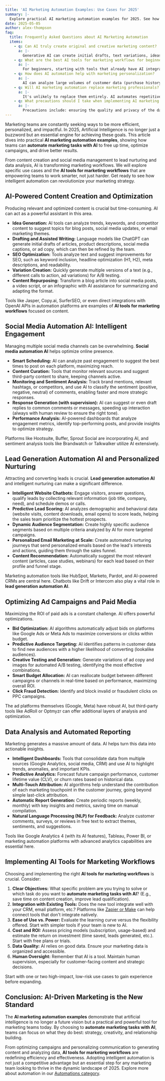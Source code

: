 ```yaml
---
title: 'AI Marketing Automation Examples: Use Cases for 2025'
summary: |-
  Explore practical AI marketing automation examples for 2025. See how to automate marketing tasks, from content creation to campaign optimization.
date: 2025-05-05
author: alex-thompson
faq:
  title: Frequently Asked Questions about AI Marketing Automation
  items:
    - q: Can AI truly create original and creative marketing content?
      a: |-
        Generative AI can create initial drafts, text variations, ideas, and even images, but it usually still requires human supervision and editing to ensure originality, brand voice, and final quality. It excels at overcoming creative blocks, generating volume, and optimizing, but the final strategic creativity often remains human.
    - q: What are the best AI tools for marketing workflows for beginners?
      a: |-
        For beginners, starting with tools that already have AI integrated is a good option (e.g., Mailchimp for email, HubSpot for CRM/Marketing, Canva for AI-powered design). No-code platforms like [Zapier](https://zapier.com) or [Make](https://make.com) are also great for connecting existing tools and adding AI functionalities (like ChatGPT calls) without programming.
    - q: How does AI automation help with marketing personalization?
      a: |-
        AI can analyze large volumes of customer data (purchase history, website behavior, demographics) to segment audiences much more granularly. This allows creating personalized messages, offers, and experiences at scale, increasing the relevance and effectiveness of campaigns.
    - q: Will AI marketing automation replace marketing professionals?
      a: |-
        It's unlikely to replace them entirely. AI automates repetitive and analytical tasks, freeing up marketing professionals to focus on strategy, creativity, complex data interpretation, and relationship building. The role of the marketer evolves to manage and collaborate with AI tools.
    - q: What precautions should I take when implementing AI marketing automation?
      a: |-
        Precautions include: ensuring the quality and privacy of the data used, avoiding the creation of impersonal or overly automated experiences, monitoring automation performance and making adjustments, maintaining human oversight (especially for content and direct customer interactions), and being aware of potential biases in AI algorithms.
---
```

Marketing teams are constantly seeking ways to be more efficient, personalized, and impactful. In 2025, Artificial Intelligence is no longer just a buzzword but an essential engine for achieving these goals. This article dives into practical **AI marketing automation examples**, showing how teams can **automate marketing tasks with AI** to free up time, optimize campaigns, and drive better results.

From content creation and social media management to lead nurturing and data analysis, AI is transforming marketing workflows. We will explore specific use cases and the **AI tools for marketing workflows** that are empowering teams to work smarter, not just harder. Get ready to see how intelligent automation can revolutionize your marketing strategy.

## AI-Powered Content Creation and Optimization

Producing relevant and optimized content is crucial but time-consuming. AI can act as a powerful assistant in this area.

*   **Idea Generation:** AI tools can analyze trends, keywords, and competitor content to suggest topics for blog posts, social media updates, or email marketing themes.
*   **Drafting and Assisted Writing:** Language models like ChatGPT can generate initial drafts of articles, product descriptions, social media captions, or ad copy, which can then be refined by the team.
*   **SEO Optimization:** Tools analyze text and suggest improvements for SEO, such as keyword inclusion, headline optimization (H1, H2), meta descriptions, and readability.
*   **Variation Creation:** Quickly generate multiple versions of a text (e.g., different calls to action, ad variations) for A/B testing.
*   **Content Repurposing:** Transform a blog article into social media posts, a video script, or an infographic with AI assistance for summarizing and adapting the format.

Tools like Jasper, Copy.ai, SurferSEO, or even direct integrations with OpenAI APIs in automation platforms are examples of **AI tools for marketing workflows** focused on content.

## Social Media Automation AI: Intelligent Engagement

Managing multiple social media channels can be overwhelming. **Social media automation AI** helps optimize online presence.

*   **Smart Scheduling:** AI can analyze past engagement to suggest the best times to post on each platform, maximizing reach.
*   **Content Curation:** Tools that monitor relevant sources and suggest third-party content to share, keeping channels active.
*   **Monitoring and Sentiment Analysis:** Track brand mentions, relevant hashtags, or competitors, and use AI to classify the sentiment (positive, negative, neutral) of comments, enabling faster and more strategic responses.
*   **Response Generation (with supervision):** AI can suggest or even draft replies to common comments or messages, speeding up interaction (always with human review to ensure the right tone).
*   **Performance Analysis:** AI-powered dashboards that analyze engagement metrics, identify top-performing posts, and provide insights to optimize strategy.

Platforms like Hootsuite, Buffer, Sprout Social are incorporating AI, and sentiment analysis tools like Brandwatch or Talkwalker utilize AI extensively.

## Lead Generation Automation AI and Personalized Nurturing

Attracting and converting leads is crucial. **Lead generation automation AI** and intelligent nurturing can make a significant difference.

*   **Intelligent Website Chatbots:** Engage visitors, answer questions, qualify leads by collecting relevant information (job title, company, need), and schedule demos or calls.
*   **Predictive Lead Scoring:** AI analyzes demographic and behavioral data (website visits, content downloads, email opens) to score leads, helping the sales team prioritize the hottest prospects.
*   **Dynamic Audience Segmentation:** Create highly specific audience segments based on multiple criteria analyzed by AI for more targeted campaigns.
*   **Personalized Email Marketing at Scale:** Create automated nurturing journeys that send personalized emails based on the lead's interests and actions, guiding them through the sales funnel.
*   **Content Recommendation:** Automatically suggest the most relevant content (articles, case studies, webinars) for each lead based on their profile and funnel stage.

Marketing automation tools like HubSpot, Marketo, Pardot, and AI-powered CRMs are central here. Chatbots like Drift or Intercom also play a vital role in **lead generation automation AI**.

## Optimizing Ad Campaigns and Paid Media

Maximizing the ROI of paid ads is a constant challenge. AI offers powerful optimizations.

*   **Bid Optimization:** AI algorithms automatically adjust bids on platforms like Google Ads or Meta Ads to maximize conversions or clicks within budget.
*   **Predictive Audience Targeting:** AI identifies patterns in customer data to find new audiences with a higher likelihood of converting (lookalike audiences).
*   **Creative Testing and Generation:** Generate variations of ad copy and images for automated A/B testing, identifying the most effective combinations.
*   **Smart Budget Allocation:** AI can reallocate budget between different campaigns or channels in real-time based on performance, maximizing overall ROI.
*   **Click Fraud Detection:** Identify and block invalid or fraudulent clicks on PPC campaigns.

The ad platforms themselves (Google, Meta) have robust AI, but third-party tools like AdRoll or Optmyzr can offer additional layers of analysis and optimization.

## Data Analysis and Automated Reporting

Marketing generates a massive amount of data. AI helps turn this data into actionable insights.

*   **Intelligent Dashboards:** Tools that consolidate data from multiple sources (Google Analytics, social media, CRM) and use AI to highlight trends, anomalies, and important KPIs.
*   **Predictive Analytics:** Forecast future campaign performance, customer lifetime value (CLV), or churn rates based on historical data.
*   **Multi-Touch Attribution:** AI algorithms help understand the contribution of each marketing touchpoint in the customer journey, going beyond simple last-click attribution.
*   **Automatic Report Generation:** Create periodic reports (weekly, monthly) with key insights and metrics, saving time on manual compilation.
*   **Natural Language Processing (NLP) for Feedback:** Analyze customer comments, surveys, or reviews in free text to extract themes, sentiments, and suggestions.

Tools like Google Analytics 4 (with its AI features), Tableau, Power BI, or marketing automation platforms with advanced analytics capabilities are essential here.

## Implementing AI Tools for Marketing Workflows

Choosing and implementing the right **AI tools for marketing workflows** is crucial. Consider:

1.  **Clear Objectives:** What specific problem are you trying to solve or which task do you want to **automate marketing tasks with AI**? (E.g., save time on content creation, improve lead qualification).
2.  **Integration with Existing Tools:** Does the new tool integrate well with your CRM, email platform, etc.? Platforms like [Zapier or Make](ai-automation-approaches_en.html) can help connect tools that don't integrate natively.
3.  **Ease of Use vs. Power:** Evaluate the learning curve versus the flexibility offered. Start with simpler tools if your team is new to AI.
4.  **Cost and ROI:** Assess pricing models (subscription, usage-based) and estimate the return on investment (time saved, leads generated, etc.). Start with free plans or trials.
5.  **Data Quality:** AI relies on good data. Ensure your marketing data is organized and accessible.
6.  **Human Oversight:** Remember that AI is a tool. Maintain human supervision, especially for customer-facing content and strategic decisions.

Start with one or two high-impact, low-risk use cases to gain experience before expanding.

## Conclusion: AI-Driven Marketing is the New Standard

The **AI marketing automation examples** demonstrate that artificial intelligence is no longer a future vision but a practical and powerful tool for marketing teams today. By choosing to **automate marketing tasks with AI**, teams can focus on what they do best: strategy, creativity, and relationship building.

From optimizing campaigns and personalizing communication to generating content and analyzing data, **AI tools for marketing workflows** are redefining efficiency and effectiveness. Adopting intelligent automation is not just a competitive advantage but an essential step for any marketing team looking to thrive in the dynamic landscape of 2025. Explore more about automation in our [Automations category](../automations.html).